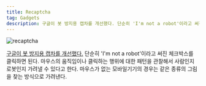 ```yaml
---
title: Recaptcha
tag: Gadgets
description: 구글이 봇 방지용 캡차를 개선했다. 단순히 'I'm not a robot'이라고 써진 체크박스를 클릭하면 된다. 마우스의 움직임이나 클릭하는 행위에 대한 패턴을 관찰해서 사람인지 로봇인지 가려낼 수 있다고 한다. 마우스가 없는 모바일기기의 경우는 같은 종류의 그림을 찾는 방식으로 가려낸다. 
---
```

![recaptcha](https://lh4.googleusercontent.com/-NjTKOD-vjbA/VH_pos4NMXI/AAAAAAAAHHs/0vRZbwETjBs/w616-h164-no/hero-recaptcha-demo.gif "recaptcha")

[구글이 봇 방지용 캡차를 개선했다.](http://www.google.com/recaptcha) 단순히 'I'm not a robot'이라고 써진 체크박스를 클릭하면 된다. 마우스의 움직임이나 클릭하는 행위에 대한 패턴을 관찰해서 사람인지 로봇인지 가려낼 수 있다고 한다. 마우스가 없는 모바일기기의 경우는 같은 종류의 그림을 찾는 방식으로 가려낸다. 